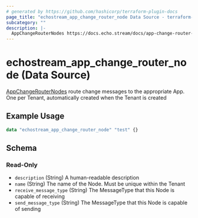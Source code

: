 ```yaml
---
# generated by https://github.com/hashicorp/terraform-plugin-docs
page_title: "echostream_app_change_router_node Data Source - terraform-provider-echostream"
subcategory: ""
description: |-
  AppChangeRouterNodes https://docs.echo.stream/docs/app-change-router-node route change messages to the appropriate App. One per Tenant, automatically created when the Tenant is created
---
```


# echostream_app_change_router_node (Data Source)

[AppChangeRouterNodes](https://docs.echo.stream/docs/app-change-router-node) route change messages to the appropriate App. One per Tenant, automatically created when the Tenant is created

## Example Usage

```terraform
data "echostream_app_change_router_node" "test" {}
```

<!-- schema generated by tfplugindocs -->
## Schema

### Read-Only

- `description` (String) A human-readable description
- `name` (String) The name of the Node. Must be unique within the Tenant
- `receive_message_type` (String) The MessageType that this Node is capable of receiving
- `send_message_type` (String) The MessageType that this Node is capable of sending



